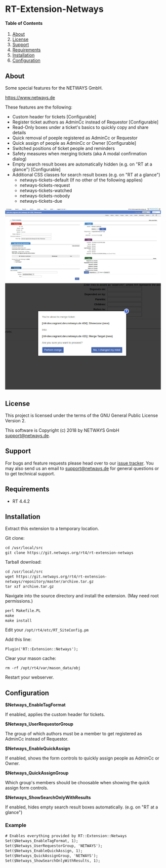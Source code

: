 # RT-Extension-Netways

#### Table of Contents

1. [About](#about)
2. [License](#license)
3. [Support](#support)
4. [Requirements](#requirements)
5. [Installation](#installation)
6. [Configuration](#configuration)

## About

Some special features for the NETWAYS GmbH.

https://www.netways.de

These features are the following:

* Custom header for tickets \[Configurable\]
* Register ticket authors as AdminCc instead of Requestor \[Configurable\]
* Read-Only boxes under a ticket's basics to quickly copy and share details
* Quick removal of poeple registered as AdminCc or Requestor
* Quick assign of people as AdminCc or Owner \[Configurable\]
* Switched positions of ticket people and reminders
* Safety measures when merging tickets (aka A modal confirmation dialog)
* Empty search result boxes are automatically hidden (e.g. on "RT at a glance") \[Configurable\]
* Additional CSS classes for search result boxes (e.g. on "RT at a glance")
    - netways-tickets-default (If no other of the following applies)
    - netways-tickets-request
    - netways-tickets-watched
    - netways-tickets-nobody
    - netways-tickets-due

![Ticket View](doc/screenshot/ticket-view.jpg)
![Merge Dialog](doc/screenshot/merge-dialog.jpg)

## License

This project is licensed under the terms of the GNU General Public License Version 2.

This software is Copyright (c) 2018 by NETWAYS GmbH [support@netways.de](mailto:support@netways.de).

## Support

For bugs and feature requests please head over to our [issue tracker](https://git.netways.org/rt4/rt-extension-netways/issues).
You may also send us an email to [support@netways.de](mailto:support@netways.de) for general questions or to get technical support.

## Requirements

- RT 4.4.2

## Installation

Extract this extension to a temporary location.

Git clone:

    cd /usr/local/src
    git clone https://git.netways.org/rt4/rt-extension-netways

Tarball download:

    cd /usr/local/src
    wget https://git.netways.org/rt4/rt-extension-netways/repository/master/archive.tar.gz
    tar xzf archive.tar.gz

Navigate into the source directory and install the extension. (May need root permissions.)

    perl Makefile.PL
    make
    make install

Edit your `/opt/rt4/etc/RT_SiteConfig.pm`

Add this line:

    Plugin('RT::Extension::Netways');

Clear your mason cache:

    rm -rf /opt/rt4/var/mason_data/obj

Restart your webserver.

## Configuration

**$Netways_EnableTagFormat**

If enabled, applies the custom header for tickets.

**$Netways_UserRequestorGroup**

The group of which authors must be a member to get registered as AdminCc instead of Requestor.

**$Netways_EnableQuickAssign**

If enabled, shows the form controls to quickly assign people as AdminCc or Owner.

**$Netways_QuickAssignGroup**

Which group's members should be choosable when showing the quick assign form controls.

**$Netways_ShowSearchOnlyWithResults**

If enabled, hides empty search result boxes automatically. (e.g. on "RT at a glance")

### Example

    # Enables everything provided by RT::Extension::Netways
    Set($Netways_EnableTagFormat, 1);
    Set($Netways_UserRequestorGroup, 'NETWAYS');
    Set($Netways_EnableQuickAssign, 1);
    Set($Netways_QuickAssignGroup, 'NETWAYS');
    Set($Netways_ShowSearchOnlyWithResults, 1);
